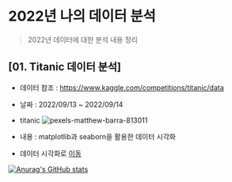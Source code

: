 # 2022년 나의 데이터 분석 
> 2022년 데이터에 대한 분석 내용 정리

## [01. Titanic 데이터 분석]
  * 데이터 참조 : https://www.kaggle.com/competitions/titanic/data
  * 날짜 : 2022/09/13 ~ 2022/09/14
  * titanic
  ![pexels-matthew-barra-813011](https://user-images.githubusercontent.com/57980370/189792307-639d4d5f-cf34-4947-9ec0-54e5b08e7080.jpg)

  * 내용 : matplotlib과 seaborn을 활용한 데이터 시각화
  * 데이터 시각화로 [이동](./220914_titanic.ipynb)
  
  
  [![Anurag's GitHub stats](https://github-readme-stats.vercel.app/api?username=pinkocto)](https://github.com/깃허브아이디/github-readme-stats)
